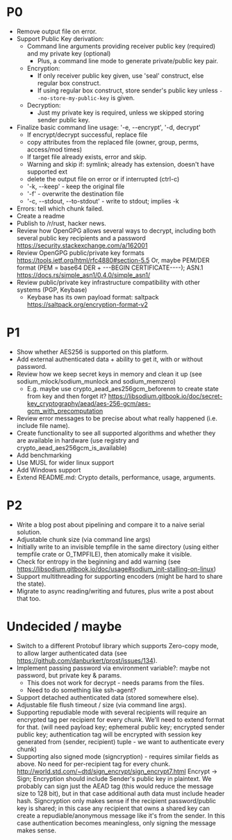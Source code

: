 # P0
 * Remove output file on error.
 * Support Public Key derivation:
    * Command line arguments providing receiver public key (required) and my private key (optional)
       * Plus, a command line mode to generate private/public key pair.
    * Encryption: 
       * If only receiver public key given, use 'seal' construct, else regular box construct.
       * If using regular box construct, store sender's public key unless `--no-store-my-public-key` is given. 
    * Decryption:
       * Just my private key is required, unless we skipped storing sender public key.
 * Finalize basic command line usage: '-e, --encrypt', '-d, decrypt' 
    * If encrypt/decrypt successful, replace file 
    *   copy attributes from the replaced file (owner, group, perms, access/mod times)
    * If target file already exists, error and skip.
    * Warning and skip if: symlink; already has extension, doesn't have supported ext
    * delete the output file on error or if interrupted (ctrl-c)
    * '-k, --keep' - keep the original file
    * '-f' - overwrite the destination file
    * '-c, --stdout, --to-stdout' - write to stdout; implies -k
 * Errors: tell which chunk failed.
 * Create a readme
 * Publish to /r/rust, hacker news.
 * Review how OpenGPG allows several ways to decrypt, including both several public key recipients and a password
   https://security.stackexchange.com/a/162001
 * Review OpenGPG public/private key formats https://tools.ietf.org/html/rfc4880#section-5.5
   Or, maybe PEM/DER format (PEM = base64 DER + ---BEGIN CERTIFICATE----); ASN.1
   https://docs.rs/simple_asn1/0.4.0/simple_asn1/
 * Review public/private key infrastructure compatibility with other systems (PGP, Keybase)
   * Keybase has its own payload format: saltpack https://saltpack.org/encryption-format-v2
 
# P1
 * Show whether AES256 is supported on this platform.
 * Add external authenticated data + ability to get it, with or without password.
 * Review how we keep secret keys in memory and clean it up (see sodium_mlock/sodium_munlock and sodium_memzero)
   * E.g. maybe use crypto_aead_aes256gcm_beforenm to create state from key and then forget it?
     https://libsodium.gitbook.io/doc/secret-key_cryptography/aead/aes-256-gcm/aes-gcm_with_precomputation
 * Review error messages to be precise about what really happened (i.e. include file name).
 * Create functionality to see all supported algorithms and whether they are available in hardware
   (use registry and crypto_aead_aes256gcm_is_available)  
 * Add benchmarking
 * Use MUSL for wider linux support
 * Add Windows support
 * Extend README.md: Crypto details, performance, usage, arguments. 

# P2
 * Write a blog post about pipelining and compare it to a naive serial solution.
 * Adjustable chunk size (via command line args)
 * Initially write to an invisible tempfile in the same directory (using either tempfile crate or O_TMPFILE), then
   atomically make it visible.
 * Check for entropy in the beginning and add warning (see https://libsodium.gitbook.io/doc/usage#sodium_init-stalling-on-linux)
 * Support multithreading for supporting encoders (might be hard to share the state).
 * Migrate to async reading/writing and futures, plus write a post about that too.
 
# Undecided / maybe
 * Switch to a different Protobuf library which supports Zero-copy mode, to allow larger authenticated data
   (see https://github.com/danburkert/prost/issues/134).
 * Implement passing password via environment variable?: maybe not password, but private key & params.
    * This does not work for decrypt - needs params from the files.
    * Need to do something like ssh-agent? 
 * Support detached authenticated data (stored somewhere else).
 * Adjustable file flush timeout / size (via command line args).
 * Supporting repudiable mode with several recipients will require an encrypted tag per recipient for every
   chunk. We'll need to extend format for that.
   (will need payload key; ephemeral public key; encrypted sender public key; authentication tag will be encrypted
    with session key generated from (sender, recipient) tuple - we want to authenticate every chunk)
 * Supporting also signed mode (signcryption) - requires similar fields as above. No need for per-recipient tag for
   every chunk. http://world.std.com/~dtd/sign_encrypt/sign_encrypt7.html
   Encrypt -> Sign; Encryption should include Sender's public key in plaintext. We probably can sign just the AEAD tag
   (this would reduce the message size to 128 bit), but in that case additional auth data must include header hash.
   Signcryption only makes sense if the recipient password/public key is shared; in this case any recipient that owns
   a shared key can create a repudiable/anonymous message like it's from the sender. In this case authentication becomes
   meaningless, only signing the message makes sense.
   
